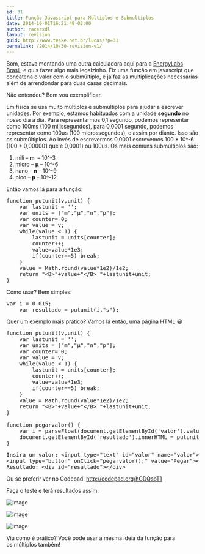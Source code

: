 ```yaml
---
id: 31
title: Função Javascript para Multiplos e Submultiplos
date: 2014-10-01T16:21:49-03:00
author: racerxdl
layout: revision
guid: http://www.teske.net.br/lucas/?p=31
permalink: /2014/10/30-revision-v1/
---
```

Bom, estava montando uma outra calculadora aqui para a [EnergyLabs Brasil](http://www.energylabs.com.br), e quis fazer algo mais legalzinho. Fiz uma função em javascript que concatena o valor com o submúltiplo, e já faz as multiplicações necessárias além de arrendondar para duas casas decimais.

Não entendeu? Bom vou exemplificar.

Em física se usa muito múltiplos e submúltiplos para ajudar a escrever unidades. Por exemplo, estamos habituados com a unidade **segundo** no nosso dia a dia. Para representarmos 0,1 segundo, podemos representar como 100ms (100 milissegundos), para 0,0001 segundo, podemos representar como 100us (100 microssegundos), e assim por diante. Isso são os submúltiplos. Ao invés de escrevermos 0,0001 escrevemos 100 \* 10^-6 (100 \* 0,000001 que é 0,0001) ou 100us. Os mais comuns submúltiplos são:

  1. mili &#8211; **m**  &#8211; 10^-3
  2. micro &#8211; **µ** &#8211; 10^-6
  3. nano &#8211; **n** &#8211; 10^-9
  4. pico &#8211; **p &#8211;** 10^-12

Então vamos lá para a função:

<pre class="brush: jscript; title: ; notranslate" title="">function putunit(v,unit) {
	var lastunit = '';
	var units = [&quot;m&quot;,&quot;µ&quot;,&quot;n&quot;,&quot;p&quot;];
	var counter= 0;
	var value = v;
	while(value &lt; 1) {
		lastunit = units[counter];
		counter++;
		value=value*1e3;
		if(counter==5) break;
	}
	value = Math.round(value*1e2)/1e2;
	return &quot;&lt;B&gt;&quot;+value+&quot;&lt;/B&gt; &quot;+lastunit+unit;
}
</pre>

Como usar? Bem simples:

<pre class="brush: jscript; title: ; notranslate" title="">var i = 0.015;
	var resultado = putunit(i,&quot;s&quot;);
</pre>

Quer um exemplo mais prático? Vamos lá então, uma página HTML 😀

<pre class="brush: jscript; title: ; notranslate" title="">function putunit(v,unit) {
	var lastunit = '';
	var units = [&quot;m&quot;,&quot;µ&quot;,&quot;n&quot;,&quot;p&quot;];
	var counter= 0;
	var value = v;
	while(value &lt; 1) {
		lastunit = units[counter];
		counter++;
		value=value*1e3;
		if(counter==5) break;
	}
	value = Math.round(value*1e2)/1e2;
	return &quot;&lt;B&gt;&quot;+value+&quot;&lt;/B&gt; &quot;+lastunit+unit;
}

function pegarvalor() {
	var i = parseFloat(document.getElementById('valor').value);
	document.getElementById('resultado').innerHTML = putunit(i,&quot;s&quot;);
}
</pre>

<pre class="brush: xml; title: ; notranslate" title="">Insira um valor: &lt;input type=&quot;text&quot; id=&quot;valor&quot; name=&quot;valor&quot;&gt;
&lt;input type=&quot;button&quot; onClick=&quot;pegarvalor();&quot; value=&quot;Pegar&quot;&gt;&lt;BR&gt;
Resultado: &lt;div id=&quot;resultado&quot;&gt;&lt;/div&gt;
</pre>

Ou se preferir ver no Codepad: <http://codepad.org/hGDQsbT1>

Faça o teste e terá resultados assim:

![image](https://media.tumblr.com/tumblr_lsrlqnEhTa1qh7srd.png) 

![image](https://media.tumblr.com/tumblr_lsrlqtkXYj1qh7srd.png) 

![image](https://media.tumblr.com/tumblr_lsrlqzB9R51qh7srd.png) 

Viu como é prático? Você pode usar a mesma ideia da função para os múltiplos também!